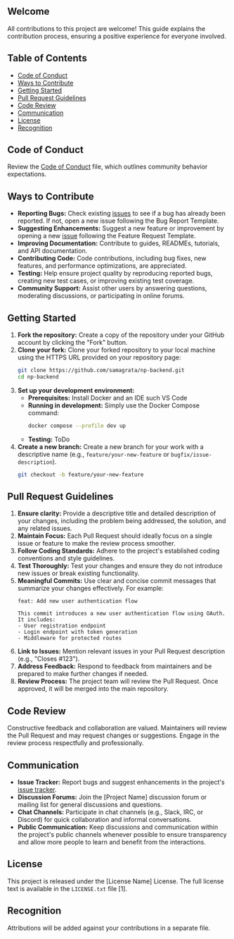 ## Welcome

All contributions to this project are welcome! This guide explains the contribution process, ensuring a positive experience for everyone involved.

## Table of Contents

*   [Code of Conduct](#code-of-conduct)
*   [Ways to Contribute](#ways-to-contribute)
*   [Getting Started](#getting-started)
*   [Pull Request Guidelines](#pull-request-guidelines)
*   [Code Review](#code-review)
*   [Communication](#communication)
*   [License](#license)
*   [Recognition](#recognition)

## Code of Conduct

Review the [Code of Conduct](CODE_OF_CONDUCT.md) file, which outlines community behavior expectations.

## Ways to Contribute

*   **Reporting Bugs:** Check existing [issues](https://github.com/samagrata/np-backend/issues) to see if a bug has already been reported. If not, open a new issue following the Bug Report Template.
*   **Suggesting Enhancements:** Suggest a new feature or improvement by opening a new [issue](https://github.com/samagrata/np-backend/issues) following the Feature Request Template.
*   **Improving Documentation:** Contribute to guides, READMEs, tutorials, and API documentation.
*   **Contributing Code:** Code contributions, including bug fixes, new features, and performance optimizations, are appreciated.
*   **Testing:** Help ensure project quality by reproducing reported bugs, creating new test cases, or improving existing test coverage.
*   **Community Support:** Assist other users by answering questions, moderating discussions, or participating in online forums.

## Getting Started

1.  **Fork the repository:** Create a copy of the repository under your GitHub account by clicking the "Fork" button.
2.  **Clone your fork:** Clone your forked repository to your local machine using the HTTPS URL provided on your repository page:
    ```bash
    git clone https://github.com/samagrata/np-backend.git
    cd np-backend
    ```
3.  **Set up your development environment:**
    *   **Prerequisites:** Install Docker and an IDE such VS Code
    *   **Running in development:** Simply use the Docker Compose command:
        ```bash
        docker compose --profile dev up
        ```
    *   **Testing:** ToDo
4.  **Create a new branch:** Create a new branch for your work with a descriptive name (e.g., `feature/your-new-feature` or `bugfix/issue-description`).
    ```bash
    git checkout -b feature/your-new-feature
    ```

## Pull Request Guidelines

1.  **Ensure clarity:** Provide a descriptive title and detailed description of your changes, including the problem being addressed, the solution, and any related issues.
2.  **Maintain Focus:** Each Pull Request should ideally focus on a single issue or feature to make the review process smoother.
3.  **Follow Coding Standards:** Adhere to the project's established coding conventions and style guidelines.
4.  **Test Thoroughly:** Test your changes and ensure they do not introduce new issues or break existing functionality.
5.  **Meaningful Commits:** Use clear and concise commit messages that summarize your changes effectively. For example:
    ```
    feat: Add new user authentication flow

    This commit introduces a new user authentication flow using OAuth.
    It includes:
    - User registration endpoint
    - Login endpoint with token generation
    - Middleware for protected routes
    ```
6.  **Link to Issues:** Mention relevant issues in your Pull Request description (e.g., "Closes #123").
7.  **Address Feedback:** Respond to feedback from maintainers and be prepared to make further changes if needed.
8.  **Review Process:** The project team will review the Pull Request. Once approved, it will be merged into the main repository.

## Code Review

Constructive feedback and collaboration are valued. Maintainers will review the Pull Request and may request changes or suggestions. Engage in the review process respectfully and professionally.

## Communication

*   **Issue Tracker:** Report bugs and suggest enhancements in the project's [issue tracker](https://github.com/samagrata/np-backend/issues).
*   **Discussion Forums:** Join the [Project Name] discussion forum or mailing list for general discussions and questions.
*   **Chat Channels:** Participate in chat channels (e.g., Slack, IRC, or Discord) for quick collaboration and informal conversations.
*   **Public Communication:** Keep discussions and communication within the project's public channels whenever possible to ensure transparency and allow more people to learn and benefit from the interactions.

## License

This project is released under the [License Name] License. The full license text is available in the `LICENSE.txt` file [1].

## Recognition

Attributions will be added against your contributions in a separate file. 
